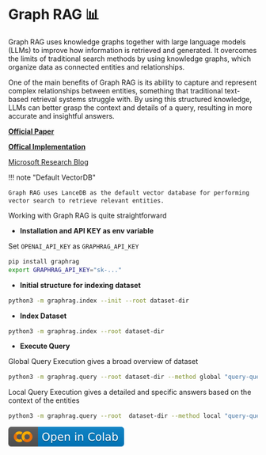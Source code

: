 **Graph RAG 📊**
====================================================================
Graph RAG uses knowledge graphs together with large language models (LLMs) to improve how information is retrieved and generated. It overcomes the limits of traditional search methods by using knowledge graphs, which organize data as connected entities and relationships.

One of the main benefits of Graph RAG is its ability to capture and represent complex relationships between entities, something that traditional text-based retrieval systems struggle with. By using this structured knowledge, LLMs can better grasp the context and details of a query, resulting in more accurate and insightful answers.

**[Official Paper](https://arxiv.org/pdf/2404.16130)**

**[Offical Implementation](https://github.com/microsoft/graphrag)**

[Microsoft Research Blog](https://www.microsoft.com/en-us/research/blog/graphrag-unlocking-llm-discovery-on-narrative-private-data/)

!!! note "Default VectorDB"

    Graph RAG uses LanceDB as the default vector database for performing vector search to retrieve relevant entities.

Working with Graph RAG is quite straightforward

- **Installation and API KEY as env variable**

Set `OPENAI_API_KEY` as `GRAPHRAG_API_KEY`

```bash
pip install graphrag
export GRAPHRAG_API_KEY="sk-..."
```

- **Initial structure for indexing dataset**

```bash
python3 -m graphrag.index --init --root dataset-dir
```

- **Index Dataset**

```bash
python3 -m graphrag.index --root dataset-dir
```

- **Execute Query**

Global Query Execution gives a broad overview of dataset

```bash
python3 -m graphrag.query --root dataset-dir --method global "query-question"
```

Local Query Execution gives a detailed and specific answers based on the context of the entities

```bash
python3 -m graphrag.query --root  dataset-dir --method local "query-question"
```

[![Open In Colab](../assets/colab.svg)](https://colab.research.google.com/github/lancedb/vectordb-recipes/blob/main/examples/Graphrag/main.ipynb)